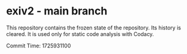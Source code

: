 # exiv2 - main branch

This repository contains the frozen state of the repository.
Its history is cleared. It is used only for static code
analysis with Codacy.

Commit Time: 1725931100